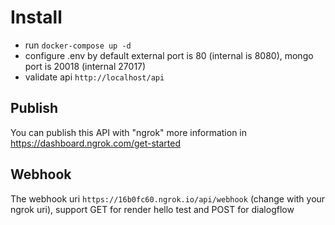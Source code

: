 # Install
- run `docker-compose up -d`
- configure .env by default external port is 80 (internal is 8080), mongo port is 20018 (internal 27017)
- validate api `http://localhost/api`

## Publish 
You can publish this API with "ngrok" more information in https://dashboard.ngrok.com/get-started

## Webhook
The webhook uri `https://16b0fc60.ngrok.io/api/webhook` (change with your ngrok uri), support GET for render hello test and POST for dialogflow